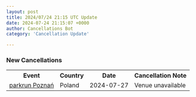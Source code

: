 ```yaml
---
layout: post
title: 2024/07/24 21:15 UTC Update
date: 2024-07-24 21:15:07 +0000
author: Cancellations Bot
category: 'Cancellation Update'

---
```


<h3>New Cancellations</h3>
<div class='hscrollable'>
<table style='width: 100%'>
    <tr>
        <th>Event</th>
        <th>Country</th>
        <th>Date</th>
        <th>Cancellation Note</th>
    </tr>
    <tr>
        <td><a href="https://www.parkrun.pl/poznan">parkrun Poznań</a></td>
        <td>Poland</td>
        <td>2024-07-27</td>
        <td>Venue unavailable</td>
    </tr>
</table>
</div>
